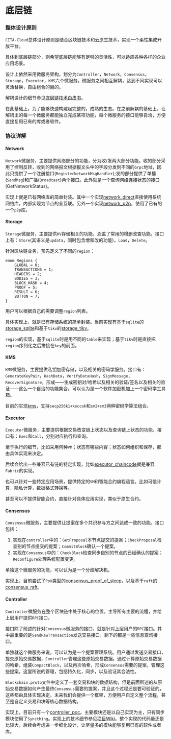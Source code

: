 # 底层链
### 整体设计原则
`CITA-Cloud`总体设计原则是结合区块链技术和云原生技术，实现一个柔性集成开放平台。

具体到底层链部分，则希望底层链能够有足够的灵活性，可以适应各种各样的企业应用场景。

设计上依然采用微服务架构，划分为`Controller`，`Network`，`Consensus`，`Storage`，`Executor`，`KMS`六个微服务。微服务之间相互解耦，达到不同实现可以灵活替换，自由组合的目的。

解耦设计的细节参见[底层链技术白皮书](https://github.com/cita-cloud/rfcs/blob/master/rfcs/0002-technology/0002-technology.md)。

在此基础上，为了能够快速构建起完整的，成熟的生态。在之前解耦的基础上，让解耦出的每一个微服务都能独立完成某项功能，每个微服务的接口能够自洽，方便直接复用已有的库或者软件。

### 协议详解
#### Network
`Network`微服务，主要提供网络部分的功能，分为收/发两大部分功能。收的部分采用了控制反转，收到的网络报文根据报文头中的字段分发到不同的`Grpc`地址，因此只提供了一个注册接口(`RegisterNetworkMsgHandler`);发的部分提供了单播(`SendMsg`)和广播(`Broadcast`)两个接口。此外就是一个查询网络连接状态的接口(GetNetworkStatus)。

实现上就是已有网络库的简单封装。其中一个实现[network_direct](https://github.com/cita-cloud/network_direct)直接使用系统网络库，内部实现为节点的全互联。另外一个实现[network_p2p](https://github.com/cita-cloud/network_p2p)，使用了已有的一个`p2p`库。

#### Storage
`Storage`微服务，主要提供`KV`存储相关的功能，涵盖了常用的增删改查功能。接口上有：`Store`(其语义是`updata`，同时包含增和改的功能)，`Load`，`Delete`。

针对区块链业务，预先定义了不同的`region`：
```
enum Regions {
    GLOBAL = 0;
    TRANSACTIONS = 1;
    HEADERS = 2;
    BODIES = 3;
    BLOCK_HASH = 4;
    PROOF = 5;
    RESULT = 6;
    BUTTON = 7;
}
```
用户可以根据自己的需要调整`region`列表。

具体实现上，就是已有存储系统的简单封装。当前实现有基于`sqlite`的[storage_sqlite](https://github.com/cita-cloud/storage_sqlite)和基于`tikv`的[storage_tikv](https://github.com/cita-cloud/storage_tikv)。

`region`的实现，基于`sqlite`时是用不同的`table`来实现；基于`tikv`时是直接把`region`序列化之后拼接在`key`的前面。


#### KMS
`KMS`微服务，主要提供私钥加密存储，以及相关的密码学服务。接口有：`GenerateKeyPair`，`HashData`，`VerifyDataHash`，`SignMessage`，`RecoverSignature`，形成——生成密钥对/哈希以及相关的验证/签名以及相关的验证——这么一个自洽的功能集合。可以认为是一个软件加密机加上一个密码学工具箱。

目前的实现[kms](https://github.com/cita-cloud/kms)，支持`secp256k1+keccak`和`sm2+sm3`两种密码学算法组合。

#### Executor
`Executor`微服务，主要提供根据交易改变链上状态以及查询链上状态的功能。接口有：`Exec`和`Call`，分别对应执行和查询。

至于执行的细节，比如采用何种`VM`；状态有哪些内容；状态如何组织和保存，都由具体实现来决定。

后续会给出一些兼容已有链的特定实现，比如[executor_chaincode](https://github.com/cita-cloud/executor_chaincode)就是兼容`Fabric`的实现。

也可以针对一些特定应用场景，提供特定的`VM`和智能合约编程语言。比如可信计算，隐私计算，数据格式转换等。

甚至可以不提供智能合约，直接针对具体应用实现，类似于原生合约。

#### Consensus
`Consensus`微服务，主要提供让提案在多个共识参与方之间达成一致的功能。接口包括：

1. 实现在`controller`中的：`GetProposal`本节点提交的提案；`CheckProposal`检查别的节点提交的提案；`CommitBlock`确认一个提案。
2. 实现在`Consensus`中的：`CheckBlock`检查同步自别的节点的已经确认的提案；`Reconfigure`处理系统配置变更。

单独这个微服务的功能，可以认为是一个分歧解决机。

实现上，目前尝试了`PoX`类型的[consensus_proof_of_sleep](https://github.com/cita-cloud/consensus_proof_of_sleep)，以及基于`raft`的[consensus_raft](https://github.com/cita-cloud/consensus_raft)。

#### Controller
`Controller`微服务在整个区块链中处于核心的位置，主导所有主要的流程，并给上层用户提供`RPC`接口。

接口除了前述的针对`Consensus`微服务的接口，就是针对上层用户的`RPC`接口。其中最重要的是`SendRawTransaction`发送交易接口，剩下的都是一些信息查询接口。

单独就这个微服务来说，可以认为是一个提案管理系统。用户通过发送交易接口，提交原始交易数据，`Controller`管理这些原始交易数据。通过计算原始交易数据的哈希，组装`CompactBlock`，以及再次哈希，形成`Consensus`需要的提案，管理这些提案。这里所说的管理，包括持久化，同步，以及验证其合法性。

`Blockchain.proto`文件中定义了一套交易和块的数据结构，但是前面所述的从原始交易数据如何产生最终`Consensus`需要的提案，并且这个过程还是要可验证的，这些都由具体实现决定。未来我们会提供一个框架，方便用户自定义整个流程，甚至是自定义交易和块等核心数据结构。

实现上，目前只有一个[controller_poc](https://github.com/cita-cloud/controller_poc)。主要模块还是以自己实现为主，只有同步模块使用了`Syncthing`。实现上的技术细节参见[项目Wiki](https://github.com/cita-cloud/controller_poc/wiki)。整个实现的代码量还是比较大，后续会考虑进一步细化设计，让尽量多的模块能够复用已有的软件或者库。
